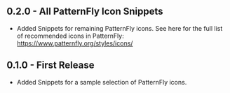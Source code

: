 ## 0.2.0 - All PatternFly Icon Snippets
* Added Snippets for remaining PatternFly icons. See here for the full list of recommended icons in PatternFly: https://www.patternfly.org/styles/icons/

## 0.1.0 - First Release
* Added Snippets for a sample selection of PatternFly icons.

